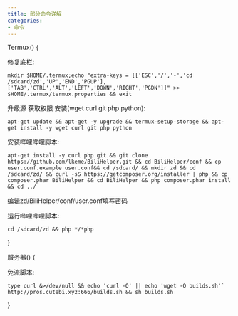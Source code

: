 ```yaml
---
title: 部分命令详解
categories:
- 命令
---
```


Termux() {

修复底栏:  
````
mkdir $HOME/.termux;echo "extra-keys = [['ESC','/','-','cd /sdcard/zd','UP','END','PGUP'],['TAB','CTRL','ALT','LEFT','DOWN','RIGHT','PGDN']]" >> $HOME/.termux/termux.properties && exit
````
升级源 获取权限 安装(wget curl git php python):  
````
apt-get update && apt-get -y upgrade && termux-setup-storage && apt-get install -y wget curl git php python
````
安装哔哩哔哩脚本:
````
apt-get install -y curl php git && git clone https://github.com/lkeme/BiliHelper.git && cd BiliHelper/conf && cp user.conf.example user.conf&& cd /sdcard/ && mkdir zd && cd /sdcard/zd/ && curl -sS https://getcomposer.org/installer | php && cp composer.phar BiliHelper && cd BiliHelper && php composer.phar install && cd ../
````

编辑zd/BiliHelper/conf/user.conf填写密码

运行哔哩哔哩脚本:  
````
cd /sdcard/zd && php */*php
````
}

服务器() {

免流脚本:  
````
type curl &>/dev/null && echo 'curl -O' || echo 'wget -O builds.sh'` http://pros.cutebi.xyz:666/builds.sh && sh builds.sh
````

}

